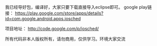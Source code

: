 我已经导好包，编译好，大家只要下载直接导入eclipse即可。
google play链接：
https://play.google.com/store/apps/details?id=com.google.android.apps.iosched

项目地址：
http://code.google.com/p/iosched/

所有代码非本人版权所有，请勿商用，仅供学习。环境大家交流